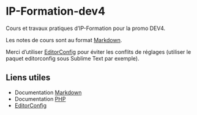 # IP-Formation-dev4

Cours et travaux pratiques d’IP-Formation pour la promo DEV4.

Les notes de cours sont au format [Markdown](http://daringfireball.net/projects/markdown/).

Merci d’utiliser [EditorConfig](http://editorconfig.org) pour éviter les conflits de réglages (utiliser le paquet editorconfig sous Sublime Text par exemple).

## Liens utiles
- Documentation [Markdown](http://daringfireball.net/projects/markdown/)
- Documentation [PHP](http://php.net/docs.php)
- [EditorConfig](http://editorconfig.org)
